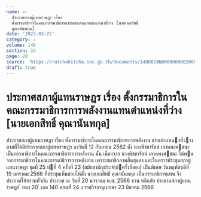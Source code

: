 ```yaml
---
name: >-
  ประกาศสภาผู้แทนราษฎร เรื่อง
  ตั้งกรรมาธิการในคณะกรรมาธิการการพลังงานแทนตำแหน่งที่ว่าง [นายเอกสิทธิ์
  คุณานันทกุล]
date: '2023-03-22'
category: ง
volume: 140
section: 24
page: 20
source: 'https://ratchakitcha.soc.go.th/documents/140D024N0000000002000.pdf'
draft: true
---
```


# ประกาศสภาผู้แทนราษฎร เรื่อง ตั้งกรรมาธิการในคณะกรรมาธิการการพลังงานแทนตำแหน่งที่ว่าง [นายเอกสิทธิ์ คุณานันทกุล]

ประกาศสภาผู้แทนราษฎร เรื่อง ตั้งกรรมาธิการในคณะกรรมาธิการการพลังงาน แทนตําแหนงที่วาง ตามที่ได้มีประกาศสภาผู้แทนราษฎร ลงวันที่ 12 กันยายน 2562 ตั้ง นางพิชชารัตน์ เลาหพงศชนะ เป็นกรรมาธิการในคณะกรรมาธิการการพลังงาน นั้น เนื่องจาก นางพิชชารัตน์ เลาหพงศชนะ ได้พนจากกรรมาธิการในคณะกรรมาธิการการพลังงาน เพราะสมาชิกภาพสิ้นสุดลง และในคราวประชุมสภาผู้แทนราษฎร ชุดที่ 25 ปที่ 4 ครั้งที่ 23 (สมัยสามัญประจําปครั้งที่สอง) เป็นพิเศษ วันพฤหัสบดีที่ 19 มกราคม 2566 ที่ประชุมเห็นชอบให้ตั้ง นายเอกสิทธิ์ คุณานันทกุล เป็นกรรมาธิการแทน จึงประกาศให้ทราบทั่วกัน ประกาศ ณ วันที่ 20 มกราคม พ.ศ. 2566 ชวน หลีกภัย ประธานสภาผู้แทนราษฎร ้ หนา 20 ่ เลม 140 ตอนที่ 24 ง ราชกิจจานุเบกษา 23 มีนาคม 2566
